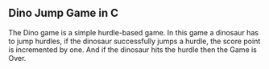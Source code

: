 ## Dino Jump Game in C
The Dino game is a simple hurdle-based game. In this game a dinosaur has to jump hurdles, if the dinosaur successfully jumps a hurdle, the score point is incremented by one. And if the dinosaur hits the hurdle then the Game is Over.
